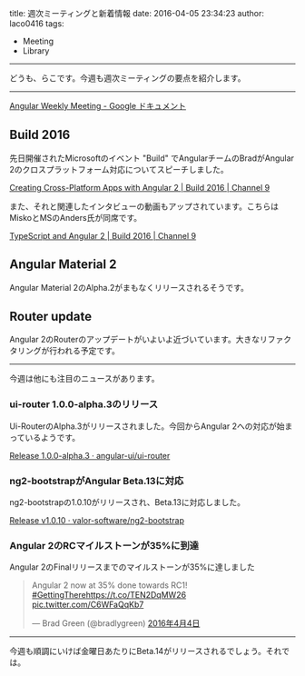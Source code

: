 title: 週次ミーティングと新着情報
date: 2016-04-05 23:34:23
author: laco0416
tags:
- Meeting
- Library
---

どうも、らこです。今週も週次ミーティングの要点を紹介します。

--- 

[Angular Weekly Meeting - Google ドキュメント](https://docs.google.com/document/d/150lerb1LmNLuau_a_EznPV1I1UHMTbEl61t4hZ7ZpS0/edit#heading=h.ke05vma2f6h3)

## Build 2016
先日開催されたMicrosoftのイベント "Build" でAngularチームのBradがAngular 2のクロスプラットフォーム対応についてスピーチしました。

[Creating Cross-Platform Apps with Angular 2 | Build 2016 | Channel 9](https://channel9.msdn.com/Events/Build/2016/T627)

また、それと関連したインタビューの動画もアップされています。こちらはMiskoとMSのAnders氏が同席です。

[TypeScript and Angular 2 | Build 2016 | Channel 9](https://channel9.msdn.com/Events/Build/2016/TypeScript-and-Angular-2)

## Angular Material 2

Angular Material 2のAlpha.2がまもなくリリースされるそうです。

## Router update
Angular 2のRouterのアップデートがいよいよ近づいています。大きなリファクタリングが行われる予定です。

---

今週は他にも注目のニュースがあります。

### ui-router 1.0.0-alpha.3のリリース
Ui-RouterのAlpha.3がリリースされました。今回からAngular 2への対応が始まっているようです。

[Release 1.0.0-alpha.3 · angular-ui/ui-router](https://github.com/angular-ui/ui-router/releases/tag/1.0.0-alpha.3)

### ng2-bootstrapがAngular Beta.13に対応
ng2-bootstrapの1.0.10がリリースされ、Beta.13に対応しました。

[Release v1.0.10 · valor-software/ng2-bootstrap](https://github.com/valor-software/ng2-bootstrap/releases/tag/v1.0.10)

### Angular 2のRCマイルストーンが35%に到達
Angular 2のFinalリリースまでのマイルストーンが35%に達しました

<blockquote class="twitter-tweet" data-lang="ja"><p lang="en" dir="ltr">Angular 2 now at 35% done towards RC1! <a href="https://twitter.com/hashtag/GettingThere?src=hash">#GettingThere</a><a href="https://t.co/TEN2DqMW26">https://t.co/TEN2DqMW26</a> <a href="https://t.co/C6WFaQqKb7">pic.twitter.com/C6WFaQqKb7</a></p>&mdash; Brad Green (@bradlygreen) <a href="https://twitter.com/bradlygreen/status/717033304973660160">2016年4月4日</a></blockquote>
<script async src="//platform.twitter.com/widgets.js" charset="utf-8"></script>

---

今週も順調にいけば金曜日あたりにBeta.14がリリースされるでしょう。それでは。
